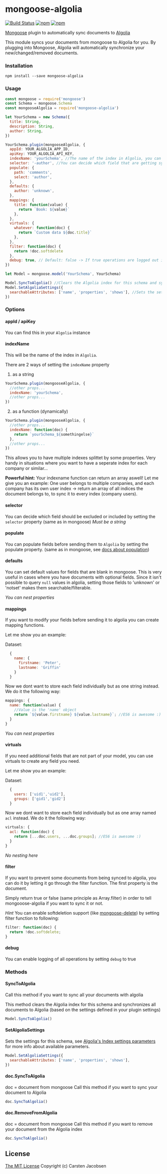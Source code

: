 # mongoose-algolia

[![Build Status](https://travis-ci.org/crsten/mongoose-algolia.svg?branch=master&style=flat-square)](https://travis-ci.org/crsten/mongoose-algolia)
[![npm](https://img.shields.io/npm/dt/mongoose-algolia.svg?style=flat-square)](https://www.npmjs.com/package/mongoose-algolia)
[![npm](https://img.shields.io/npm/v/mongoose-algolia.svg?style=flat-square)](https://www.npmjs.com/package/mongoose-algolia)

[Mongoose](http://mongoosejs.com/) plugin to automatically sync documents to [Algolia](https://www.algolia.com/)

This module syncs your documents from mongoose to Algolia for you. By plugging into Mongoose, Algolia will automatically synchronize your new/changed/removed documents.

### Installation

`npm install --save mongoose-algolia`

### Usage

```js
const mongoose = require('mongoose')
const Schema = mongoose.Schema
const mongooseAlgolia = require('mongoose-algolia')

let YourSchema = new Schema({
  title: String,
  description: String,
  author: String,
})

YourSchema.plugin(mongooseAlgolia, {
  appId: YOUR_ALGOLIA_APP_ID,
  apiKey: YOUR_ALGOLIA_API_KEY,
  indexName: 'yourSchema', //The name of the index in Algolia, you can also pass in a function
  selector: '-author', //You can decide which field that are getting synced to Algolia (same as selector in mongoose)
  populate: {
    path: 'comments',
    select: 'author',
  },
  defaults: {
    author: 'unknown',
  },
  mappings: {
    title: function(value) {
      return `Book: ${value}`
    },
  },
  virtuals: {
    whatever: function(doc) {
      return `Custom data ${doc.title}`
    },
  },
  filter: function(doc) {
    return !doc.softdelete
  },
  debug: true, // Default: false -> If true operations are logged out in your console
})

let Model = mongoose.model('YourSchema', YourSchema)

Model.SyncToAlgolia() //Clears the Algolia index for this schema and synchronizes all documents to Algolia (based on the settings defined in your plugin settings)
Model.SetAlgoliaSettings({
  searchableAttributes: ['name', 'properties', 'shows'], //Sets the settings for this schema, see [Algolia's Index settings parameters](https://www.algolia.com/doc/api-client/javascript/settings#set-settings) for more info.
})
```

### Options

#### appId / apiKey

You can find this in your `Algolia` instance

#### indexName

This will be the name of the index in `Algolia`.

There are 2 ways of setting the `indexName` property

1. as a string

```js
YourSchema.plugin(mongooseAlgolia, {
  //other props...
  indexName: 'yourSchema',
  //other props...
})
```

2. as a function (dynamically)

```js
YourSchema.plugin(mongooseAlgolia, {
  //other props...
  indexName: function(doc) {
    return `yourSchema_${somethingelse}`
  },
  //other props...
})
```

This allows you to have multiple indexes splittet by some properties.
Very handy in situations where you want to have a seperate index for each company or similar...

**Powerful hint:** Your indexname function can return an array aswell! Let me give you an example: One user belongs to multiple companies, and each company has its own user index -> return an array of all indices the document belongs to, to sync it to every index (company users).

#### selector

You can decide which field should be excluded or included by setting the `selector` property (same as in mongoose) _Must be a string_

#### populate

You can populate fields before sending them to `Algolia` by setting the populate property. (same as in mongoose, see [docs about population](http://mongoosejs.com/docs/api.html#document_Document-populate))

#### defaults

You can set default values for fields that are blank in mongoose.
This is very useful in cases where you have documents with optional fields. Since it isn't possible to query `null` values in algolia, setting those fields to 'unknown' or 'notset' makes them searchable/filterable.

_You can nest properties_

#### mappings

If you want to modify your fields before sending it to algolia you can create mapping functions.

Let me show you an example:

Dataset:

```js
  {
    name: {
      firstname: 'Peter',
      lastname: 'Griffin'
    }
  }
```

Now we dont want to store each field individually but as one string instead. We do it the following way:

```js
mappings: {
  name: function(value) {
    //Value is the 'name' object
    return `${value.firstname} ${value.lastname}`; //ES6 is awesome :)
  }
}
```

_You can nest properties_

#### virtuals

If you need additional fields that are not part of your model, you can use virtuals to create any field you need.

Let me show you an example:

Dataset:

```js
  {
    users: ['uid1','uid2'],
    groups: ['gid1','gid2']
  }
```

Now we dont want to store each field individually but as one array named `acl` instead. We do it the following way:

```js
virtuals: {
  acl: function(doc) {
    return [...doc.users, ...doc.groups]; //ES6 is awesome :)
  }
}
```

_No nesting here_

#### filter

If you want to prevent some documents from being synced to algolia, you can do it by letting it go through the filter function.
The first property is the document.

Simply return true or false (same principle as Array.filter) in order to tell mongooose-algolia if you want to sync it or not.

_Hint_ You can enable softdeletion support (like [mongoose-delete](https://github.com/dsanel/mongoose-delete)) by setting filter function to following:

```js
filter: function(doc) {
  return !doc.softdelete;
}
```

#### debug

You can enable logging of all operations by setting `debug` to true

### Methods

#### SyncToAlgolia

Call this method if you want to sync all your documents with algolia

This method clears the Algolia index for this schema and synchronizes all documents to Algolia (based on the settings defined in your plugin settings)

```js
Model.SyncToAlgolia()
```

#### SetAlgoliaSettings

Sets the settings for this schema, see [Algolia's Index settings parameters](https://www.algolia.com/doc/api-client/javascript/settings#set-settings) for more info about available parameters.

```js
Model.SetAlgoliaSettings({
  searchableAttributes: ['name', 'properties', 'shows'],
})
```

#### doc.SyncToAlgolia

doc = document from mongoose
Call this method if you want to sync your document to Algolia

```js
doc.SyncToAlgolia()
```

#### doc.RemoveFromAlgolia

doc = document from mongoose
Call this method if you want to remove your document from the Algolia index

```js
doc.SyncToAlgolia()
```

## License

[The MIT License](http://opensource.org/licenses/MIT)
Copyright (c) Carsten Jacobsen
